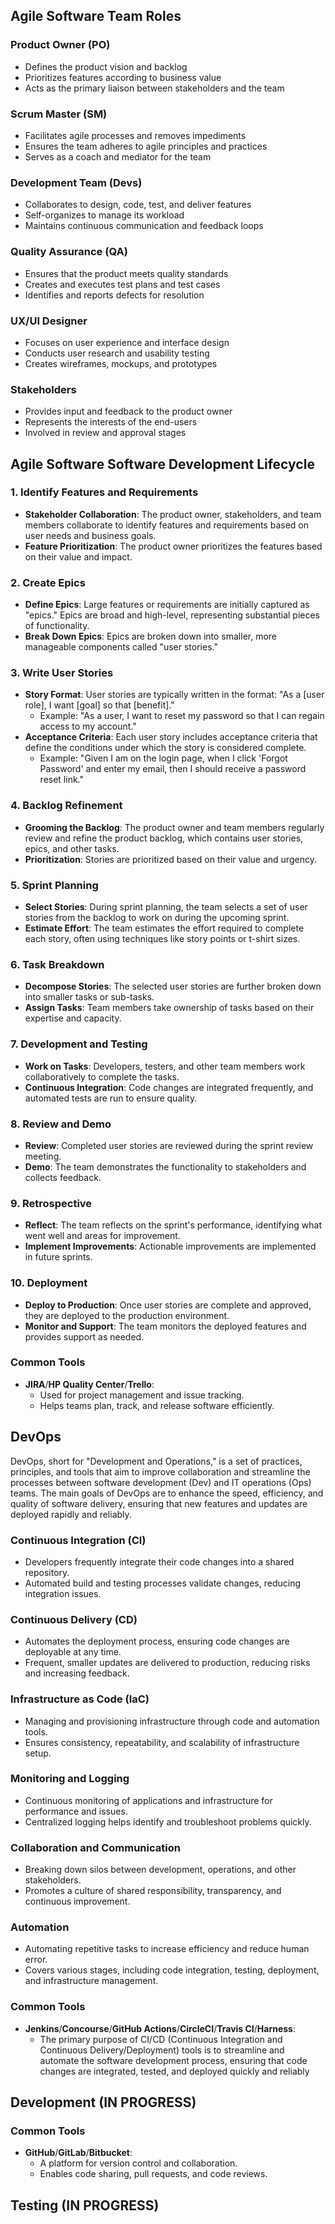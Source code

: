 ## Agile Software Team Roles

### Product Owner (PO)
- Defines the product vision and backlog
- Prioritizes features according to business value
- Acts as the primary liaison between stakeholders and the team

### Scrum Master (SM)
- Facilitates agile processes and removes impediments
- Ensures the team adheres to agile principles and practices
- Serves as a coach and mediator for the team

### Development Team (Devs)
- Collaborates to design, code, test, and deliver features
- Self-organizes to manage its workload
- Maintains continuous communication and feedback loops

### Quality Assurance (QA)
- Ensures that the product meets quality standards
- Creates and executes test plans and test cases
- Identifies and reports defects for resolution

### UX/UI Designer
- Focuses on user experience and interface design
- Conducts user research and usability testing
- Creates wireframes, mockups, and prototypes

### Stakeholders
- Provides input and feedback to the product owner
- Represents the interests of the end-users
- Involved in review and approval stages

## Agile Software Software Development Lifecycle

### 1. Identify Features and Requirements
- **Stakeholder Collaboration**: The product owner, stakeholders, and team members collaborate to identify features and requirements based on user needs and business goals.
- **Feature Prioritization**: The product owner prioritizes the features based on their value and impact.

### 2. Create Epics
- **Define Epics**: Large features or requirements are initially captured as "epics." Epics are broad and high-level, representing substantial pieces of functionality.
- **Break Down Epics**: Epics are broken down into smaller, more manageable components called "user stories."

### 3. Write User Stories
- **Story Format**: User stories are typically written in the format: "As a [user role], I want [goal] so that [benefit]."
  - Example: "As a user, I want to reset my password so that I can regain access to my account."
- **Acceptance Criteria**: Each user story includes acceptance criteria that define the conditions under which the story is considered complete.
  - Example: "Given I am on the login page, when I click 'Forgot Password' and enter my email, then I should receive a password reset link."

### 4. Backlog Refinement
- **Grooming the Backlog**: The product owner and team members regularly review and refine the product backlog, which contains user stories, epics, and other tasks.
- **Prioritization**: Stories are prioritized based on their value and urgency.

### 5. Sprint Planning
- **Select Stories**: During sprint planning, the team selects a set of user stories from the backlog to work on during the upcoming sprint.
- **Estimate Effort**: The team estimates the effort required to complete each story, often using techniques like story points or t-shirt sizes.

### 6. Task Breakdown
- **Decompose Stories**: The selected user stories are further broken down into smaller tasks or sub-tasks.
- **Assign Tasks**: Team members take ownership of tasks based on their expertise and capacity.

### 7. Development and Testing
- **Work on Tasks**: Developers, testers, and other team members work collaboratively to complete the tasks.
- **Continuous Integration**: Code changes are integrated frequently, and automated tests are run to ensure quality.

### 8. Review and Demo
- **Review**: Completed user stories are reviewed during the sprint review meeting.
- **Demo**: The team demonstrates the functionality to stakeholders and collects feedback.

### 9. Retrospective
- **Reflect**: The team reflects on the sprint's performance, identifying what went well and areas for improvement.
- **Implement Improvements**: Actionable improvements are implemented in future sprints.

### 10. Deployment
- **Deploy to Production**: Once user stories are complete and approved, they are deployed to the production environment.
- **Monitor and Support**: The team monitors the deployed features and provides support as needed.

### Common Tools
- **JIRA**/**HP Quality Center**/**Trello**:
  - Used for project management and issue tracking.
  - Helps teams plan, track, and release software efficiently.

## DevOps

DevOps, short for "Development and Operations," is a set of practices, principles, and tools that aim to improve collaboration and streamline the processes between software development (Dev) and IT operations (Ops) teams. The main goals of DevOps are to enhance the speed, efficiency, and quality of software delivery, ensuring that new features and updates are deployed rapidly and reliably.

### Continuous Integration (CI)
- Developers frequently integrate their code changes into a shared repository.
- Automated build and testing processes validate changes, reducing integration issues.

### Continuous Delivery (CD)
- Automates the deployment process, ensuring code changes are deployable at any time.
- Frequent, smaller updates are delivered to production, reducing risks and increasing feedback.

### Infrastructure as Code (IaC)
- Managing and provisioning infrastructure through code and automation tools.
- Ensures consistency, repeatability, and scalability of infrastructure setup.

### Monitoring and Logging
- Continuous monitoring of applications and infrastructure for performance and issues.
- Centralized logging helps identify and troubleshoot problems quickly.

### Collaboration and Communication
- Breaking down silos between development, operations, and other stakeholders.
- Promotes a culture of shared responsibility, transparency, and continuous improvement.

### Automation
- Automating repetitive tasks to increase efficiency and reduce human error.
- Covers various stages, including code integration, testing, deployment, and infrastructure management.
### Common Tools
- **Jenkins**/**Concourse**/**GitHub Actions**/**CircleCI**/**Travis CI**/**Harness**:
  - The primary purpose of CI/CD (Continuous Integration and Continuous Delivery/Deployment) tools is to streamline and automate the software development process, ensuring that code changes are integrated, tested, and deployed quickly and reliably

## Development (IN PROGRESS)

### Common Tools
- **GitHub**/**GitLab**/**Bitbucket**:
  - A platform for version control and collaboration.
  - Enables code sharing, pull requests, and code reviews.

## Testing (IN PROGRESS)
